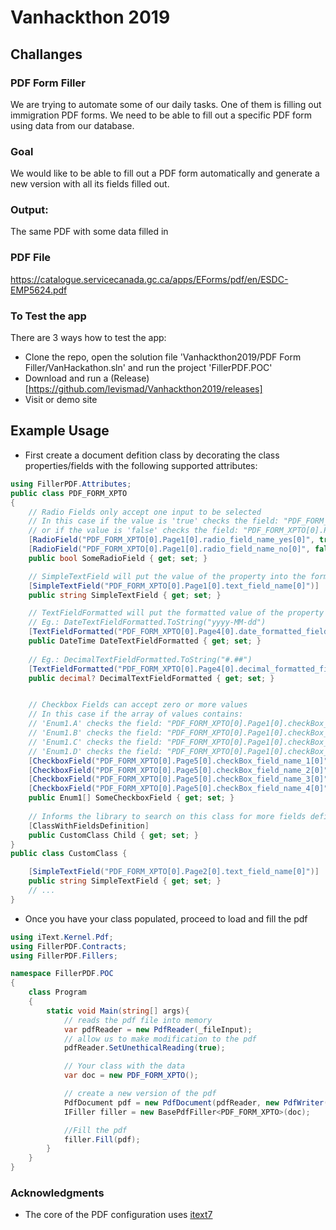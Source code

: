# Vanhackthon 2019

## Challanges
### PDF Form Filler
We are trying to automate some of our daily tasks. One of them is filling out immigration PDF forms. We need to be able to fill out a specific PDF form using data from our database.

### Goal
We would like to be able to fill out a PDF form automatically and generate a new version with all its fields filled out.

### Output:
The same PDF with some data filled in

### PDF File
https://catalogue.servicecanada.gc.ca/apps/EForms/pdf/en/ESDC-EMP5624.pdf

### To Test the app

There are 3 ways how to test the app:
* Clone the repo, open the solution file 'Vanhackthon2019/PDF Form Filler/VanHackathon.sln' and run the project 'FillerPDF.POC' 
* Download and run a (Release) [https://github.com/levismad/Vanhackthon2019/releases]
* Visit or demo site
## Example Usage 
* First create a document defition class by decorating the class properties/fields with the following supported attributes:
```c#
using FillerPDF.Attributes;
public class PDF_FORM_XPTO
{
    // Radio Fields only accept one input to be selected
    // In this case if the value is 'true' checks the field: "PDF_FORM_XPTO[0].Page1[0].radio_field_name_yes[0]"
    // or if the value is 'false' checks the field: "PDF_FORM_XPTO[0].Page1[0].radio_field_name_no[0]"
    [RadioField("PDF_FORM_XPTO[0].Page1[0].radio_field_name_yes[0]", true)]
    [RadioField("PDF_FORM_XPTO[0].Page1[0].radio_field_name_no[0]", false)]
    public bool SomeRadioField { get; set; }

    // SimpleTextField will put the value of the property into the form field "PDF_FORM_XPTO[0].Page1[0].text_field_name[0]"
    [SimpleTextField("PDF_FORM_XPTO[0].Page1[0].text_field_name[0]")]
    public string SimpleTextField { get; set; }

    // TextFieldFormatted will put the formatted value of the property into the form field "PDF_FORM_XPTO[0].Page1[0].date_formatted_field[0]"
    // Eg.: DateTextFieldFormatted.ToString("yyyy-MM-dd")
    [TextFieldFormatted("PDF_FORM_XPTO[0].Page4[0].date_formatted_field[0]", typeof(DateTime), "yyyy-MM-dd")]
    public DateTime DateTextFieldFormatted { get; set; }
    
    // Eg.: DecimalTextFieldFormatted.ToString("#.##")
    [TextFieldFormatted("PDF_FORM_XPTO[0].Page4[0].decimal_formatted_field[0]", typeof(decimal), "#.##")]
    public decimal? DecimalTextFieldFormatted { get; set; }


    // Checkbox Fields can accept zero or more values
    // In this case if the array of values contains: 
    // 'Enum1.A' checks the field: "PDF_FORM_XPTO[0].Page1[0].checkBox_field_name_1[0]"
    // 'Enum1.B' checks the field: "PDF_FORM_XPTO[0].Page1[0].checkBox_field_name_2[0]"
    // 'Enum1.C' checks the field: "PDF_FORM_XPTO[0].Page1[0].checkBox_field_name_3[0]"
    // 'Enum1.D' checks the field: "PDF_FORM_XPTO[0].Page1[0].checkBox_field_name_4[0]"
    [CheckboxField("PDF_FORM_XPTO[0].Page5[0].checkBox_field_name_1[0]", Enum1.A)]
    [CheckboxField("PDF_FORM_XPTO[0].Page5[0].checkBox_field_name_2[0]", Enum1.B)]
    [CheckboxField("PDF_FORM_XPTO[0].Page5[0].checkBox_field_name_3[0]", Enum1.C)]
    [CheckboxField("PDF_FORM_XPTO[0].Page5[0].checkBox_field_name_4[0]", Enum1.D)]
    public Enum1[] SomeCheckboxField { get; set; }
    
    // Informs the library to search on this class for more fields definition
    [ClassWithFieldsDefinition]
    public CustomClass Child { get; set; }
}
public class CustomClass {

    [SimpleTextField("PDF_FORM_XPTO[0].Page2[0].text_field_name[0]")]
    public string SimpleTextField { get; set; }
    // ...
}
```
* Once you have your class populated, proceed to load and fill the pdf

```c#
using iText.Kernel.Pdf;
using FillerPDF.Contracts;
using FillerPDF.Fillers;

namespace FillerPDF.POC
{
    class Program
    {
        static void Main(string[] args){
            // reads the pdf file into memory
            var pdfReader = new PdfReader(_fileInput);
            // allow us to make modification to the pdf
            pdfReader.SetUnethicalReading(true);

            // Your class with the data
            var doc = new PDF_FORM_XPTO();

            // create a new version of the pdf
            PdfDocument pdf = new PdfDocument(pdfReader, new PdfWriter(_fileOutput));
            IFiller filler = new BasePdfFiller<PDF_FORM_XPTO>(doc);

            //Fill the pdf
            filler.Fill(pdf);
        }
    }
}
```

### Acknowledgments

* The core of the PDF configuration uses [itext7](https://github.com/itext/itext7)
